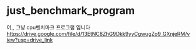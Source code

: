 # just_benchmark_program
어,, 그냥 cpu벤치마크 프로그램 입니다
https://drive.google.com/file/d/13EtNC8ZhG9Dkk9yyCgwugZo9_GXnjeRM/view?usp=drive_link
